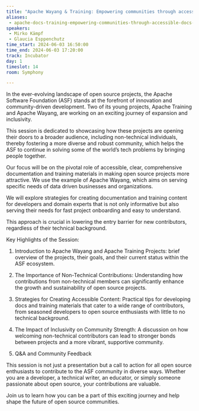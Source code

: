```yaml
---
title: "Apache Wayang & Training: Empowering communities through accessible Docs & training material"
aliases: 
 - apache-docs-training-empowering-communities-through-accessible-docs-training-material
speakers:
 - Mirko Kämpf
 - Glaucia Esppenchutz
time_start: 2024-06-03 16:50:00
time_end: 2024-06-03 17:20:00
track: Incubator
day: 1
timeslot: 14
room: Symphony

---
```


In the ever-evolving landscape of open source projects, the Apache Software Foundation (ASF) stands at the forefront of innovation and community-driven development. Two of its young projects, Apache Training and Apache Wayang, are working on an exciting journey of expansion and inclusivity. 
 
This session is dedicated to showcasing how these projects are opening their doors to a broader audience, including non-technical individuals, thereby fostering a more diverse and robust community, which helps the ASF to continue in solving some of the world’s tech problems by bringing people together.
 
Our focus will be on the pivotal role of accessible, clear, comprehensive documentation and training materials in making open source projects more attractive. We use the example of Apache Wayang, which aims on serving specific needs of data driven businesses and organizations. 
 
 
 
 We will explore strategies for creating documentation and training content for developers and domain experts that is not only informative but also serving their needs for fast project onboarding and easy to understand. 
 
 This approach is crucial in lowering the entry barrier for new contributors, regardless of their technical background.
 
 Key Highlights of the Session:
 
 
 
 1. Introduction to Apache Wayang and Apache Training Projects: brief overview of the projects, their goals, and their current status within the ASF ecosystem.
 
 2. The Importance of Non-Technical Contributions: Understanding how contributions from non-technical members can significantly enhance the growth and sustainability of open source projects.
 
 3. Strategies for Creating Accessible Content: Practical tips for developing docs and training materials that cater to a wide range of contributors, from seasoned developers to open source enthusiasts with little to no technical background.
 
 4. The Impact of Inclusivity on Community Strength: A discussion on how welcoming non-technical contributors can lead to stronger bonds between projects and a more vibrant, supportive community.
 
 5. Q&A and Community Feedback
 
 
 
 This session is not just a presentation but a call to action for all open source enthusiasts to contribute to the ASF community in diverse ways. Whether you are a developer, a technical writer, an educator, or simply someone passionate about open source, your contributions are valuable. 
 
 
 
 Join us to learn how you can be a part of this exciting journey and help shape the future of open source communities.